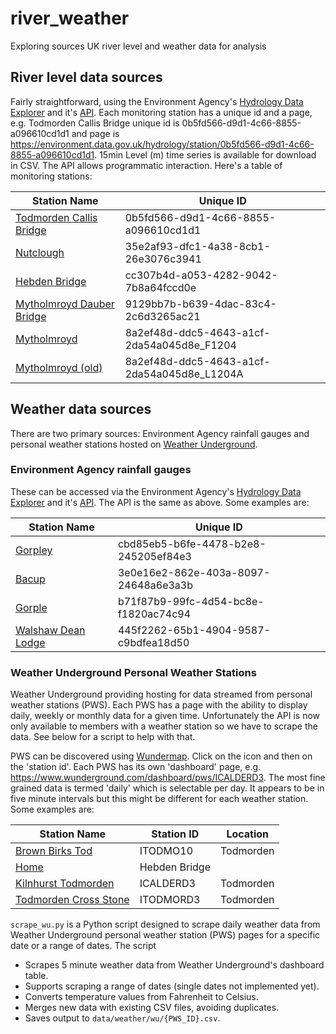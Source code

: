 # river_weather
Exploring sources UK river level and weather data for analysis

## River level data sources
Fairly straightforward, using the Environment Agency's [Hydrology Data Explorer](https://environment.data.gov.uk/hydrology/explore#/landing) and it's [API](https://environment.data.gov.uk/hydrology/doc/reference#stations-examples).  Each monitoring station has a unique id and a page, e.g. Todmorden Callis Bridge unique id is 0b5fd566-d9d1-4c66-8855-a096610cd1d1 and page is https://environment.data.gov.uk/hydrology/station/0b5fd566-d9d1-4c66-8855-a096610cd1d1.  15min Level (m) time series is available for download in CSV.  The API allows programmatic interaction.  Here's a table of monitoring stations:

| Station Name | Unique ID |
|---|---|
|[Todmorden Callis Bridge](https://environment.data.gov.uk/hydrology/station/0b5fd566-d9d1-4c66-8855-a096610cd1d1) |0b5fd566-d9d1-4c66-8855-a096610cd1d1|
|[Nutclough](https://environment.data.gov.uk/hydrology/station/35e2af93-dfc1-4a38-8cb1-26e3076c3941)|35e2af93-dfc1-4a38-8cb1-26e3076c3941|
|[Hebden Bridge](https://environment.data.gov.uk/hydrology/station/cc307b4d-a053-4282-9042-7b8a64fccd0e)|cc307b4d-a053-4282-9042-7b8a64fccd0e|
|[Mytholmroyd Dauber Bridge](https://environment.data.gov.uk/hydrology/station/9129bb7b-b639-4dac-83c4-2c6d3265ac21) |9129bb7b-b639-4dac-83c4-2c6d3265ac21 |
|[Mytholmroyd](https://environment.data.gov.uk/hydrology/station/8a2ef48d-ddc5-4643-a1cf-2da54a045d8e_F1204)|8a2ef48d-ddc5-4643-a1cf-2da54a045d8e_F1204|
|[Mytholmroyd (old)](https://environment.data.gov.uk/hydrology/station/8a2ef48d-ddc5-4643-a1cf-2da54a045d8e_L1204A)|8a2ef48d-ddc5-4643-a1cf-2da54a045d8e_L1204A|

## Weather data sources

There are two primary sources: Environment Agency rainfall gauges and personal weather stations hosted on [Weather Underground](https://www.wunderground.com/).  

### Environment Agency rainfall gauges
These can be accessed via the Environment Agency's [Hydrology Data Explorer](https://environment.data.gov.uk/hydrology/explore#/landing) and it's [API](https://environment.data.gov.uk/hydrology/doc/reference#stations-examples). The API is the same as above.  Some examples are:

| Station Name | Unique ID |
|---|---|
|[Gorpley](https://environment.data.gov.uk/hydrology/station/cbd85eb5-b6fe-4478-b2e8-245205ef84e3)|cbd85eb5-b6fe-4478-b2e8-245205ef84e3|
|[Bacup](https://environment.data.gov.uk/hydrology/station/3e0e16e2-862e-403a-8097-24648a6e3a3b)|3e0e16e2-862e-403a-8097-24648a6e3a3b|
|[Gorple](https://environment.data.gov.uk/hydrology/station/b71f87b9-99fc-4d54-bc8e-f1820ac74c94)|b71f87b9-99fc-4d54-bc8e-f1820ac74c94|
|[Walshaw Dean Lodge](https://environment.data.gov.uk/hydrology/station/445f2262-65b1-4904-9587-c9bdfea18d50)|445f2262-65b1-4904-9587-c9bdfea18d50|


### Weather Underground Personal Weather Stations
Weather Underground providing hosting for data streamed from personal weather stations (PWS).  Each PWS has a page with the ability to display daily, weekly or monthly data for a given time.  Unfortunately the API is now only available to members with a weather station so we have to scrape the data.  See below for a script to help with that.  

PWS can be discovered using [Wundermap](https://www.wunderground.com/wundermap).  Click on the icon and then on the 'station id'.   Each PWS has its own 'dashboard' page, e.g. https://www.wunderground.com/dashboard/pws/ICALDERD3.  The most fine grained data is termed 'daily' which is selectable per day.  It appears to be in five minute intervals but this might be different for each weather station.    Some examples are: 

| Station Name | Station ID | Location |
|---|---|---|
|[Brown Birks Tod](https://www.wunderground.com/dashboard/pws/ITODMO10)|ITODMO10|Todmorden|
|[Home](https://www.wunderground.com/dashboard/pws/IHEBDE12)|Hebden Bridge|
|[Kilnhurst Todmorden](https://www.wunderground.com/dashboard/pws/ICALDERD3)|ICALDERD3|Todmorden|
|[Todmorden Cross Stone](https://www.wunderground.com/dashboard/pws/ITODMORD3)|ITODMORD3|Todmorden|

`scrape_wu.py` is a Python script designed to scrape daily weather data from Weather Underground personal weather station (PWS) pages for a specific date or a range of dates. The script
- Scrapes 5 minute weather data from Weather Underground's dashboard table.
- Supports scraping a range of dates (single dates not implemented yet).
- Converts temperature values from Fahrenheit to Celsius.
- Merges new data with existing CSV files, avoiding duplicates.
- Saves output to `data/weather/wu/{PWS_ID}.csv`.
